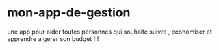 # mon-app-de-gestion

une app pour aider toutes personnes qui souhaite suivre , economiser et apprendre a gerer son budget !!!
